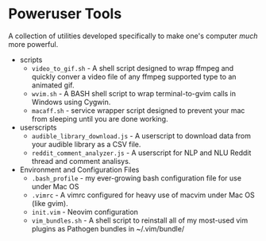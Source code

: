 # Poweruser Tools

A collection of utilities developed specifically to make one's computer *much* more powerful.

* scripts
    * `video_to_gif.sh` - A shell script designed to wrap ffmpeg and quickly conver a video file of any ffmpeg supported type to an animated gif.
    * `wvim.sh` - A BASH shell script to wrap terminal-to-gvim calls in Windows using Cygwin.
    * `macaff.sh` - service wrapper script designed to prevent your mac from sleeping until you are done working.
* userscripts
    * `audible_library_download.js` - A userscript to download data from your audible library as a CSV file.
    * `reddit_comment_analyzer.js` - A userscript for NLP and NLU Reddit thread and comment analisys.
* Environment and Configuration Files
    * `.bash_profile` - my ever-growing bash configuration file for use under Mac OS
    * `.vimrc` - A vimrc configured for heavy use of macvim under Mac OS (like gvim).
    * `init.vim` - Neovim configuration
    * `vim_bundles.sh` - A shell script to reinstall all of my most-used vim plugins as Pathogen bundles in ~/.vim/bundle/
